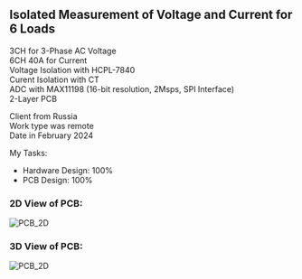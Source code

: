 ## Isolated Measurement of Voltage and Current for 6 Loads

3CH for 3-Phase AC Voltage  
6CH 40A for Current  
Voltage Isolation with HCPL-7840  
Curent Isolation with CT  
ADC with MAX11198 (16-bit resolution, 2Msps, SPI Interface)  
2-Layer PCB  

Client from Russia  
Work type was remote  
Date in February 2024  

My Tasks: 
- Hardware Design: 100%
- PCB Design: 100%

### 2D View of PCB:
![PCB_2D](https://s32.picofile.com/file/8477565234/v4_10_PCB_2D.png)

### 3D View of PCB:
![PCB_2D](https://s32.picofile.com/file/8477565242/v4_10_PCB_3D.png)

